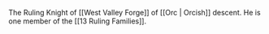 The Ruling Knight of [[West Valley Forge]] of [[Orc | Orcish]] descent. He is one member of the [[13 Ruling Families]].